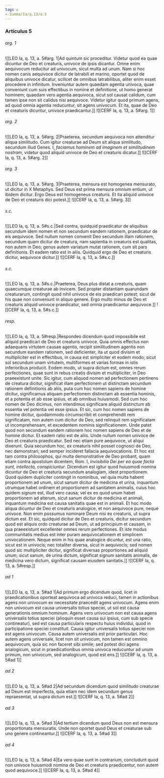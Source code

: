 ```yaml
---
tags : 
- Summa/Ia/q.13/a.5
---
```


### Articulus 5

###### arg. 1
![[LEO Ia, q. 13, a. 5#arg. 1|Ad quintum sic proceditur. Videtur quod ea quae dicuntur de Deo et creaturis, univoce de ipsis dicantur. Omne enim aequivocum reducitur ad univocum, sicut multa ad unum. Nam si hoc nomen canis aequivoce dicitur de latrabili et marino, oportet quod de aliquibus univoce dicatur, scilicet de omnibus latrabilibus, aliter enim esset procedere in infinitum. Inveniuntur autem quaedam agentia univoca, quae conveniunt cum suis effectibus in nomine et definitione, ut homo generat hominem; quaedam vero agentia aequivoca, sicut sol causat calidum, cum tamen ipse non sit calidus nisi aequivoce. Videtur igitur quod primum agens, ad quod omnia agentia reducuntur, sit agens univocum. Et ita, quae de Deo et creaturis dicuntur, univoce praedicantur.]]
![[CERF Ia, q. 13, a. 5#arg. 1]]

###### arg. 2
![[LEO Ia, q. 13, a. 5#arg. 2|Praeterea, secundum aequivoca non attenditur aliqua similitudo. Cum igitur creaturae ad Deum sit aliqua similitudo, secundum illud Genes. I, *faciamus hominem ad imaginem et similitudinem nostram*, videtur quod aliquid univoce de Deo et creaturis dicatur.]]
![[CERF Ia, q. 13, a. 5#arg. 2]]

###### arg. 3
![[LEO Ia, q. 13, a. 5#arg. 3|Praeterea, mensura est homogenea mensurato, ut dicitur in X Metaphys. Sed Deus est prima mensura omnium entium, ut ibidem dicitur. Ergo Deus est homogeneus creaturis. Et ita aliquid univoce de Deo et creaturis dici potest.]]
![[CERF Ia, q. 13, a. 5#arg. 3]]

###### s.c.
![[LEO Ia, q. 13, a. 5#s.c.|Sed contra, quidquid praedicatur de aliquibus secundum idem nomen et non secundum eandem rationem, praedicatur de eis aequivoce. Sed nullum nomen convenit Deo secundum illam rationem, secundum quam dicitur de creatura, nam sapientia in creaturis est qualitas, non autem in Deo; genus autem variatum mutat rationem, cum sit pars definitionis. Et eadem ratio est in aliis. Quidquid ergo de Deo et creaturis dicitur, aequivoce dicitur.]]
![[CERF Ia, q. 13, a. 5#s.c.]]

###### s.c.
![[LEO Ia, q. 13, a. 5#s.c.|Praeterea, Deus plus distat a creaturis, quam quaecumque creaturae ab invicem. Sed propter distantiam quarundam creaturarum, contingit quod nihil univoce de eis praedicari potest; sicut de his quae non conveniunt in aliquo genere. Ergo multo minus de Deo et creaturis aliquid univoce praedicatur, sed omnia praedicantur aequivoce.]]
![[CERF Ia, q. 13, a. 5#s.c.]]

###### resp.
![[LEO Ia, q. 13, a. 5#resp.|Respondeo dicendum quod impossibile est aliquid praedicari de Deo et creaturis univoce. Quia omnis effectus non adaequans virtutem causae agentis, recipit similitudinem agentis non secundum eandem rationem, sed deficienter, ita ut quod divisim et multipliciter est in effectibus, in causa est simpliciter et eodem modo; sicut sol secundum unam virtutem, multiformes et varias formas in istis inferioribus producit. Eodem modo, ut supra dictum est, omnes rerum perfectiones, quae sunt in rebus creatis divisim et multipliciter, in Deo praeexistunt unite. Sic igitur, cum aliquod nomen ad perfectionem pertinens de creatura dicitur, significat illam perfectionem ut distinctam secundum rationem definitionis ab aliis, puta cum hoc nomen sapiens de homine dicitur, significamus aliquam perfectionem distinctam ab essentia hominis, et a potentia et ab esse ipsius, et ab omnibus huiusmodi. Sed cum hoc nomen de Deo dicimus, non intendimus significare aliquid distinctum ab essentia vel potentia vel esse ipsius. Et sic, cum hoc nomen sapiens de homine dicitur, quodammodo circumscribit et comprehendit rem significatam, non autem cum dicitur de Deo, sed relinquit rem significatam ut incomprehensam, et excedentem nominis significationem. Unde patet quod non secundum eandem rationem hoc nomen sapiens de Deo et de homine dicitur. Et eadem ratio est de aliis. Unde nullum nomen univoce de Deo et creaturis praedicatur. Sed nec etiam pure aequivoce, ut aliqui dixerunt. Quia secundum hoc, ex creaturis nihil posset cognosci de Deo, nec demonstrari; sed semper incideret fallacia aequivocationis. Et hoc est tam contra philosophos, qui multa demonstrative de Deo probant, quam etiam contra apostolum dicentem, Rom. I, *invisibilia Dei per ea quae facta sunt, intellecta, conspiciuntur*. Dicendum est igitur quod huiusmodi nomina dicuntur de Deo et creaturis secundum analogiam, idest proportionem. Quod quidem dupliciter contingit in nominibus, vel quia multa habent proportionem ad unum, sicut sanum dicitur de medicina et urina, inquantum utrumque habet ordinem et proportionem ad sanitatem animalis, cuius hoc quidem signum est, illud vero causa; vel ex eo quod unum habet proportionem ad alterum, sicut sanum dicitur de medicina et animali, inquantum medicina est causa sanitatis quae est in animali. Et hoc modo aliqua dicuntur de Deo et creaturis analogice, et non aequivoce pure, neque univoce. Non enim possumus nominare Deum nisi ex creaturis, ut supra dictum est. Et sic, quidquid dicitur de Deo et creaturis, dicitur secundum quod est aliquis ordo creaturae ad Deum, ut ad principium et causam, in qua praeexistunt excellenter omnes rerum perfectiones. Et iste modus communitatis medius est inter puram aequivocationem et simplicem univocationem. Neque enim in his quae analogice dicuntur, est una ratio, sicut est in univocis; nec totaliter diversa, sicut in aequivocis; sed nomen quod sic multipliciter dicitur, significat diversas proportiones ad aliquid unum; sicut sanum, de urina dictum, significat signum sanitatis animalis, de medicina vero dictum, significat causam eiusdem sanitatis.]]
![[CERF Ia, q. 13, a. 5#resp.]]

###### ad 1
![[LEO Ia, q. 13, a. 5#ad 1|Ad primum ergo dicendum quod, licet in praedicationibus oporteat aequivoca ad univoca reduci, tamen in actionibus agens non univocum ex necessitate praecedit agens univocum. Agens enim non univocum est causa universalis totius speciei, ut sol est causa generationis omnium hominum. Agens vero univocum non est causa agens universalis totius speciei (alioquin esset causa sui ipsius, cum sub specie contineatur), sed est causa particularis respectu huius individui, quod in participatione speciei constituit. Causa igitur universalis totius speciei non est agens univocum. Causa autem universalis est prior particulari. Hoc autem agens universale, licet non sit univocum, non tamen est omnino aequivocum, quia sic non faceret sibi simile; sed potest dici agens analogicum, sicut in praedicationibus omnia univoca reducuntur ad unum primum, non univocum, sed analogicum, quod est ens.]]
![[CERF Ia, q. 13, a. 5#ad 1]]

###### ad 2
![[LEO Ia, q. 13, a. 5#ad 2|Ad secundum dicendum quod similitudo creaturae ad Deum est imperfecta, quia etiam nec idem secundum genus repraesentat, ut supra dictum est.]]
![[CERF Ia, q. 13, a. 5#ad 2]]

###### ad 3
![[LEO Ia, q. 13, a. 5#ad 3|Ad tertium dicendum quod Deus non est mensura proportionata mensuratis. Unde non oportet quod Deus et creaturae sub uno genere contineantur.]]
![[CERF Ia, q. 13, a. 5#ad 3]]

###### ad 4
![[LEO Ia, q. 13, a. 5#ad 4|Ea vero quae sunt in contrarium, concludunt quod non univoce huiusmodi nomina de Deo et creaturis praedicentur, non autem quod aequivoce.]]
![[CERF Ia, q. 13, a. 5#ad 4]]

